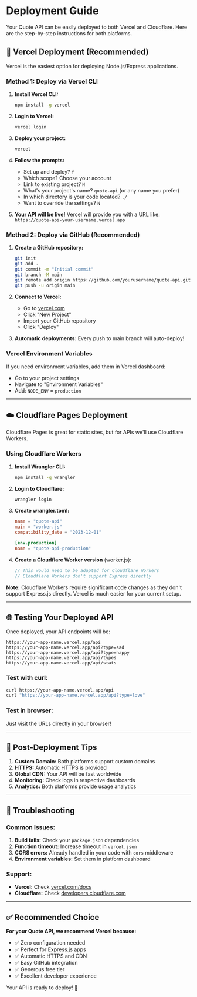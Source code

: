 # Deployment Guide

Your Quote API can be easily deployed to both Vercel and Cloudflare. Here are the step-by-step instructions for both platforms.

## 🚀 Vercel Deployment (Recommended)

Vercel is the easiest option for deploying Node.js/Express applications.

### Method 1: Deploy via Vercel CLI

1. **Install Vercel CLI:**
   ```bash
   npm install -g vercel
   ```

2. **Login to Vercel:**
   ```bash
   vercel login
   ```

3. **Deploy your project:**
   ```bash
   vercel
   ```
   
4. **Follow the prompts:**
   - Set up and deploy? `Y`
   - Which scope? Choose your account
   - Link to existing project? `N`
   - What's your project's name? `quote-api` (or any name you prefer)
   - In which directory is your code located? `./`
   - Want to override the settings? `N`

5. **Your API will be live!** Vercel will provide you with a URL like:
   `https://quote-api-your-username.vercel.app`

### Method 2: Deploy via GitHub (Recommended)

1. **Create a GitHub repository:**
   ```bash
   git init
   git add .
   git commit -m "Initial commit"
   git branch -M main
   git remote add origin https://github.com/yourusername/quote-api.git
   git push -u origin main
   ```

2. **Connect to Vercel:**
   - Go to [vercel.com](https://vercel.com)
   - Click "New Project"
   - Import your GitHub repository
   - Click "Deploy"

3. **Automatic deployments:** Every push to main branch will auto-deploy!

### Vercel Environment Variables

If you need environment variables, add them in Vercel dashboard:
- Go to your project settings
- Navigate to "Environment Variables"
- Add: `NODE_ENV` = `production`

---

## ☁️ Cloudflare Pages Deployment

Cloudflare Pages is great for static sites, but for APIs we'll use Cloudflare Workers.

### Using Cloudflare Workers

1. **Install Wrangler CLI:**
   ```bash
   npm install -g wrangler
   ```

2. **Login to Cloudflare:**
   ```bash
   wrangler login
   ```

3. **Create wrangler.toml:**
   ```toml
   name = "quote-api"
   main = "worker.js"
   compatibility_date = "2023-12-01"
   
   [env.production]
   name = "quote-api-production"
   ```

4. **Create a Cloudflare Worker version** (worker.js):
   ```javascript
   // This would need to be adapted for Cloudflare Workers
   // Cloudflare Workers don't support Express directly
   ```

**Note:** Cloudflare Workers require significant code changes as they don't support Express.js directly. Vercel is much easier for your current setup.

---

## 🌐 Testing Your Deployed API

Once deployed, your API endpoints will be:

```
https://your-app-name.vercel.app/api
https://your-app-name.vercel.app/api?type=sad
https://your-app-name.vercel.app/api?type=happy
https://your-app-name.vercel.app/api/types
https://your-app-name.vercel.app/api/stats
```

### Test with curl:
```bash
curl https://your-app-name.vercel.app/api
curl "https://your-app-name.vercel.app/api?type=love"
```

### Test in browser:
Just visit the URLs directly in your browser!

---

## 📝 Post-Deployment Tips

1. **Custom Domain:** Both platforms support custom domains
2. **HTTPS:** Automatic HTTPS is provided
3. **Global CDN:** Your API will be fast worldwide
4. **Monitoring:** Check logs in respective dashboards
5. **Analytics:** Both platforms provide usage analytics

---

## 🔧 Troubleshooting

### Common Issues:

1. **Build fails:** Check your `package.json` dependencies
2. **Function timeout:** Increase timeout in `vercel.json`
3. **CORS errors:** Already handled in your code with `cors` middleware
4. **Environment variables:** Set them in platform dashboard

### Support:
- **Vercel:** Check [vercel.com/docs](https://vercel.com/docs)
- **Cloudflare:** Check [developers.cloudflare.com](https://developers.cloudflare.com)

---

## ✅ Recommended Choice

**For your Quote API, we recommend Vercel because:**
- ✅ Zero configuration needed
- ✅ Perfect for Express.js apps
- ✅ Automatic HTTPS and CDN
- ✅ Easy GitHub integration
- ✅ Generous free tier
- ✅ Excellent developer experience

Your API is ready to deploy! 🚀 